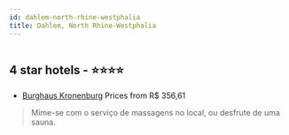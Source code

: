 ```yaml
---
id: dahlem-north-rhine-westphalia
title: Dahlem, North Rhine-Westphalia
---
```


<center><img src="https://i.travelapi.com/hotels/33000000/32950000/32947000/32946933/9e164b07_b.jpg" alt="" /></center>


##  4 star hotels - ⭐️⭐️⭐️⭐️

-    [Burghaus Kronenburg](https://www.hurb.com/br/aud/https://www.hurb.com/br/hotels/dahlem/burghaus-kronenburg-HT-YZOK?cmp=18055) Prices from R$ 356,61
   > Mime-se com o serviço de massagens no local, ou desfrute de uma sauna.
